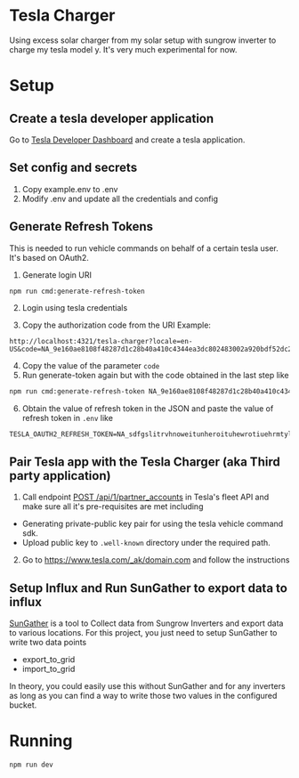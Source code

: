 
Tesla Charger
====================
Using excess solar charger from my solar setup with sungrow inverter to charge my tesla model y. 
It's very much experimental for now.


# Setup
## Create a tesla developer application
Go to [Tesla Developer Dashboard](https://developer.tesla.com/en_US/dashboard) and create a tesla application.

## Set config and secrets
1. Copy example.env to .env
2. Modify .env and update all the credentials and config


## Generate Refresh Tokens
This is needed to run vehicle commands on behalf of a certain tesla user. It's based on OAuth2.

1. Generate login URI
```sh
npm run cmd:generate-refresh-token
```

2. Login using tesla credentials

3. Copy the authorization code from the URI
Example:
```
http://localhost:4321/tesla-charger?locale=en-US&code=NA_9e160ae8108f48287d1c28b40a410c4344ea3dc802483002a920bdf52dc2&state=xdfk76qcqysnf4s4rqhy&issuer=https%3A%2F%2Fauth.tesla.com%2Foauth2%2Fv3
```

4. Copy the value of the parameter `code`
5. Run generate-token again but with the code obtained in the last step like

```sh
npm run cmd:generate-refresh-token NA_9e160ae8108f48287d1c28b40a410c4344ea3dc802483002a920bdf52dc2
```

6. Obtain the value of refresh token in the JSON and paste the value of refresh token in `.env` like

```env
TESLA_OAUTH2_REFRESH_TOKEN=NA_sdfgslitrvhnoweitunheroituhewrotiuehrmtylibuerhnyoilertuye
```

## Pair Tesla app with the Tesla Charger (aka Third party application)
1. Call endpoint [POST /api/1/partner_accounts](https://developer.tesla.com/docs/fleet-api/endpoints/partner-endpoints#register) in Tesla's fleet API and make sure all it's pre-requisites are met including
- Generating private-public key pair for using the tesla vehicle command sdk.
- Upload public key to `.well-known` directory under the required path.

2. Go to https://www.tesla.com/_ak/domain.com and follow the instructions


## Setup Influx and Run SunGather to export data to influx
[SunGather](https://github.com/bohdan-s/SunGather) is a tool to Collect data from Sungrow Inverters and export data to various locations.
For this project, you just need to setup SunGather to write two data points
  - export_to_grid
  - import_to_grid

In theory, you could easily use this without SunGather and for any inverters as long as you can find a way to write those two values in the configured bucket. 

# Running
```sh
npm run dev
```
